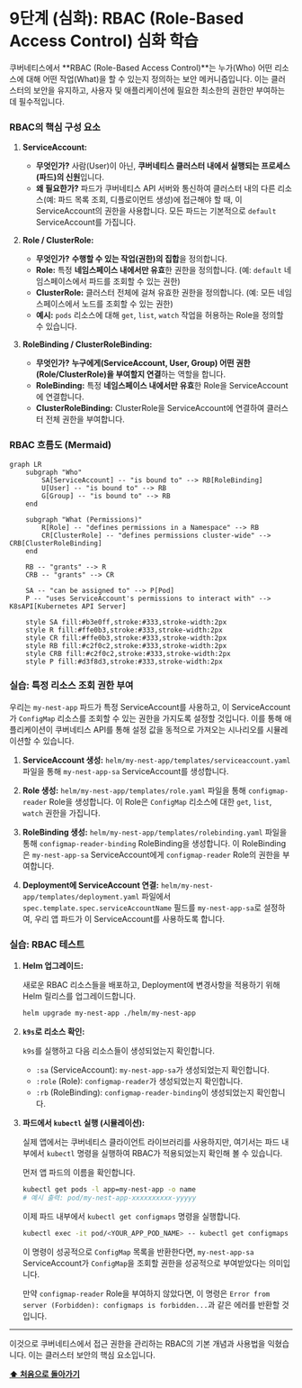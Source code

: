 # 9단계 (심화): RBAC (Role-Based Access Control) 심화 학습

쿠버네티스에서 **RBAC (Role-Based Access Control)**는 누가(Who) 어떤 리소스에 대해 어떤 작업(What)을 할 수 있는지 정의하는 보안 메커니즘입니다. 이는 클러스터의 보안을 유지하고, 사용자 및 애플리케이션에 필요한 최소한의 권한만 부여하는 데 필수적입니다.

### RBAC의 핵심 구성 요소

1.  **ServiceAccount:**
    *   **무엇인가?** 사람(User)이 아닌, **쿠버네티스 클러스터 내에서 실행되는 프로세스(파드)의 신원**입니다.
    *   **왜 필요한가?** 파드가 쿠버네티스 API 서버와 통신하여 클러스터 내의 다른 리소스(예: 파드 목록 조회, 디플로이먼트 생성)에 접근해야 할 때, 이 ServiceAccount의 권한을 사용합니다. 모든 파드는 기본적으로 `default` ServiceAccount를 가집니다.

2.  **Role / ClusterRole:**
    *   **무엇인가?** **수행할 수 있는 작업(권한)의 집합**을 정의합니다.
    *   **Role:** 특정 **네임스페이스 내에서만 유효**한 권한을 정의합니다. (예: `default` 네임스페이스에서 파드를 조회할 수 있는 권한)
    *   **ClusterRole:** 클러스터 전체에 걸쳐 유효한 권한을 정의합니다. (예: 모든 네임스페이스에서 노드를 조회할 수 있는 권한)
    *   **예시:** `pods` 리소스에 대해 `get`, `list`, `watch` 작업을 허용하는 Role을 정의할 수 있습니다.

3.  **RoleBinding / ClusterRoleBinding:**
    *   **무엇인가?** **누구에게(ServiceAccount, User, Group) 어떤 권한(Role/ClusterRole)을 부여할지 연결**하는 역할을 합니다.
    *   **RoleBinding:** 특정 **네임스페이스 내에서만 유효**한 Role을 ServiceAccount에 연결합니다.
    *   **ClusterRoleBinding:** ClusterRole을 ServiceAccount에 연결하여 클러스터 전체 권한을 부여합니다.

### RBAC 흐름도 (Mermaid)

```mermaid
graph LR
    subgraph "Who"
        SA[ServiceAccount] -- "is bound to" --> RB[RoleBinding]
        U[User] -- "is bound to" --> RB
        G[Group] -- "is bound to" --> RB
    end

    subgraph "What (Permissions)"
        R[Role] -- "defines permissions in a Namespace" --> RB
        CR[ClusterRole] -- "defines permissions cluster-wide" --> CRB[ClusterRoleBinding]
    end

    RB -- "grants" --> R
    CRB -- "grants" --> CR

    SA -- "can be assigned to" --> P[Pod]
    P -- "uses ServiceAccount's permissions to interact with" --> K8sAPI[Kubernetes API Server]

    style SA fill:#b3e0ff,stroke:#333,stroke-width:2px
    style R fill:#ffe0b3,stroke:#333,stroke-width:2px
    style CR fill:#ffe0b3,stroke:#333,stroke-width:2px
    style RB fill:#c2f0c2,stroke:#333,stroke-width:2px
    style CRB fill:#c2f0c2,stroke:#333,stroke-width:2px
    style P fill:#d3f8d3,stroke:#333,stroke-width:2px
```

### 실습: 특정 리소스 조회 권한 부여

우리는 `my-nest-app` 파드가 특정 ServiceAccount를 사용하고, 이 ServiceAccount가 `ConfigMap` 리소스를 조회할 수 있는 권한을 가지도록 설정할 것입니다. 이를 통해 애플리케이션이 쿠버네티스 API를 통해 설정 값을 동적으로 가져오는 시나리오를 시뮬레이션할 수 있습니다.

1.  **ServiceAccount 생성:**
    `helm/my-nest-app/templates/serviceaccount.yaml` 파일을 통해 `my-nest-app-sa` ServiceAccount를 생성합니다.

2.  **Role 생성:**
    `helm/my-nest-app/templates/role.yaml` 파일을 통해 `configmap-reader` Role을 생성합니다. 이 Role은 `ConfigMap` 리소스에 대한 `get`, `list`, `watch` 권한을 가집니다.

3.  **RoleBinding 생성:**
    `helm/my-nest-app/templates/rolebinding.yaml` 파일을 통해 `configmap-reader-binding` RoleBinding을 생성합니다. 이 RoleBinding은 `my-nest-app-sa` ServiceAccount에게 `configmap-reader` Role의 권한을 부여합니다.

4.  **Deployment에 ServiceAccount 연결:**
    `helm/my-nest-app/templates/deployment.yaml` 파일에서 `spec.template.spec.serviceAccountName` 필드를 `my-nest-app-sa`로 설정하여, 우리 앱 파드가 이 ServiceAccount를 사용하도록 합니다.

### 실습: RBAC 테스트

1.  **Helm 업그레이드:**

    새로운 RBAC 리소스들을 배포하고, Deployment에 변경사항을 적용하기 위해 Helm 릴리스를 업그레이드합니다.

    ```bash
    helm upgrade my-nest-app ./helm/my-nest-app
    ```

2.  **`k9s`로 리소스 확인:**

    `k9s`를 실행하고 다음 리소스들이 생성되었는지 확인합니다.
    *   `:sa` (ServiceAccount): `my-nest-app-sa`가 생성되었는지 확인합니다.
    *   `:role` (Role): `configmap-reader`가 생성되었는지 확인합니다.
    *   `:rb` (RoleBinding): `configmap-reader-binding`이 생성되었는지 확인합니다.

3.  **파드에서 `kubectl` 실행 (시뮬레이션):**

    실제 앱에서는 쿠버네티스 클라이언트 라이브러리를 사용하지만, 여기서는 파드 내부에서 `kubectl` 명령을 실행하여 RBAC가 적용되었는지 확인해 볼 수 있습니다.

    먼저 앱 파드의 이름을 확인합니다.
    ```bash
    kubectl get pods -l app=my-nest-app -o name
    # 예시 출력: pod/my-nest-app-xxxxxxxxxx-yyyyy
    ```

    이제 파드 내부에서 `kubectl get configmaps` 명령을 실행합니다.
    ```bash
    kubectl exec -it pod/<YOUR_APP_POD_NAME> -- kubectl get configmaps
    ```
    이 명령이 성공적으로 `ConfigMap` 목록을 반환한다면, `my-nest-app-sa` ServiceAccount가 `ConfigMap`을 조회할 권한을 성공적으로 부여받았다는 의미입니다.

    만약 `configmap-reader` Role을 부여하지 않았다면, 이 명령은 `Error from server (Forbidden): configmaps is forbidden...`과 같은 에러를 반환할 것입니다.

---

이것으로 쿠버네티스에서 접근 권한을 관리하는 RBAC의 기본 개념과 사용법을 익혔습니다. 이는 클러스터 보안의 핵심 요소입니다.

**[⬆️ 처음으로 돌아가기](../README.md)**
